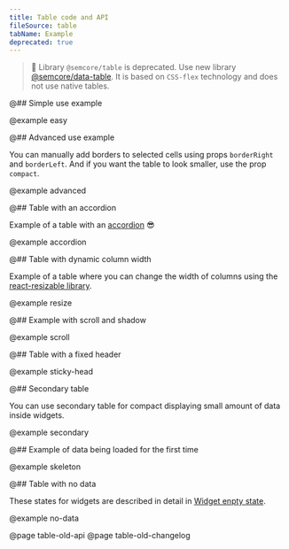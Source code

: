 ```yaml
---
title: Table code and API
fileSource: table
tabName: Example
deprecated: true
---
```


> 🚨 Library `@semcore/table` is deprecated. Use new library [@semcore/data-table](/table-group/data-table/). It is based on `CSS-flex` technology and does not use native tables.

@## Simple use example

@example easy

@## Advanced use example

You can manually add borders to selected cells using props `borderRight` and `borderLeft`. And if you want the table to look smaller, use the prop `compact`.

@example advanced

@## Table with an accordion

Example of a table with an [accordion](/components/accordion) 😎

@example accordion

@## Table with dynamic column width

Example of a table where you can change the width of columns using the [react-resizable library](https://github.com/STRML/react-resizable).

@example resize

@## Example with scroll and shadow

@example scroll

@## Table with a fixed header

@example sticky-head

@## Secondary table

You can use secondary table for compact displaying small amount of data inside widgets.

@example secondary

@## Example of data being loaded for the first time

@example skeleton

@## Table with no data

These states for widgets are described in detail in [Widget enpty state](/components/widget-empty/widget-empty-code/).

@example no-data

@page table-old-api
@page table-old-changelog
